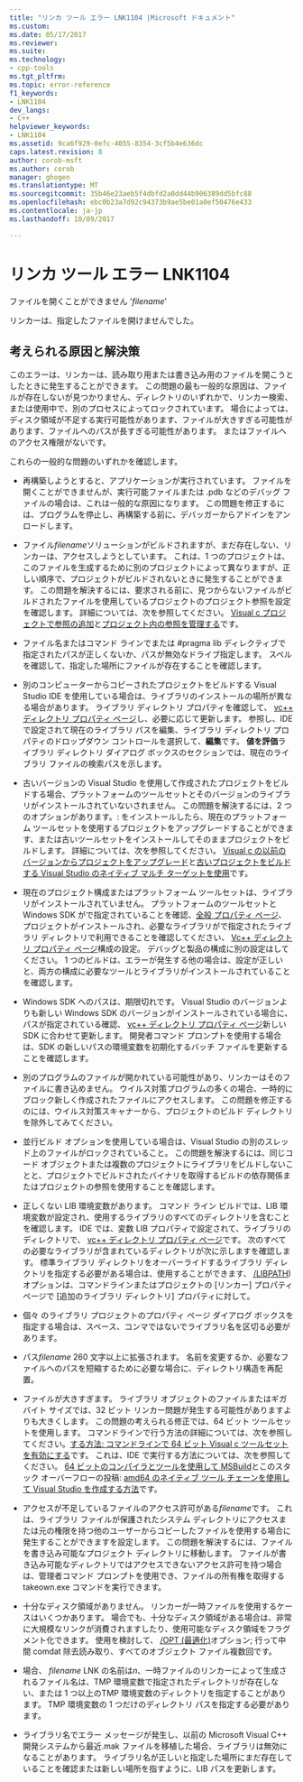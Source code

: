 ```yaml
---
title: "リンカ ツール エラー LNK1104 |Microsoft ドキュメント"
ms.custom: 
ms.date: 05/17/2017
ms.reviewer: 
ms.suite: 
ms.technology:
- cpp-tools
ms.tgt_pltfrm: 
ms.topic: error-reference
f1_keywords:
- LNK1104
dev_langs:
- C++
helpviewer_keywords:
- LNK1104
ms.assetid: 9ca6f929-0efc-4055-8354-3cf5b4e636dc
caps.latest.revision: 8
author: corob-msft
ms.author: corob
manager: ghogen
ms.translationtype: MT
ms.sourcegitcommit: 35b46e23aeb5f4dbfd2a0dd44b906389dd5bfc88
ms.openlocfilehash: ebc0b23a7d92c94373b9ae5be01a0ef50476e433
ms.contentlocale: ja-jp
ms.lasthandoff: 10/09/2017

---
```

# <a name="linker-tools-error-lnk1104"></a>リンカ ツール エラー LNK1104
ファイルを開くことができません '*filename*'  
  
リンカーは、指定したファイルを開けませんでした。  
  
## <a name="possible-causes-and-solutions"></a>考えられる原因と解決策
  
このエラーは、リンカーは、読み取り用または書き込み用のファイルを開こうとしたときに発生することができます。 この問題の最も一般的な原因は、ファイルが存在しないが見つかりません、ディレクトリのいずれかで、リンカー検索、または使用中で、別のプロセスによってロックされています。 場合によっては、ディスク領域が不足する実行可能性があります、ファイルが大きすぎる可能性があります、ファイルへのパスが長すぎる可能性があります。 またはファイルへのアクセス権限がないです。  

これらの一般的な問題のいずれかを確認します。  

-   再構築しようとすると、アプリケーションが実行されています。 ファイルを開くことができませんが、実行可能ファイルまたは .pdb などのデバッグ ファイルの場合は、これは一般的な原因になります。 この問題を修正するには、プログラムを停止し、再構築する前に、デバッガーからアドインをアンロードします。  
  
-   ファイル*filename*ソリューションがビルドされますが、まだ存在しない、リンカーは、アクセスしようとしています。 これは、1 つのプロジェクトは、このファイルを生成するために別のプロジェクトによって異なりますが、正しい順序で、プロジェクトがビルドされないときに発生することができます。 この問題を解決するには、要求される前に、見つからないファイルがビルドされたファイルを使用しているプロジェクトのプロジェクト参照を設定を確認します。 詳細については、次を参照してください。 [Visual c プロジェクトで参照の追加](../../ide/adding-references-in-visual-cpp-projects.md)と[プロジェクト内の参照を管理する](/visualstudio/ide/managing-references-in-a-project)です。  
  
-   ファイル名またはコマンド ラインでまたは #pragma lib ディレクティブで指定されたパスが正しくないか、パスが無効なドライブ指定します。 スペルを確認して、指定した場所にファイルが存在することを確認します。  
  
-   別のコンピューターからコピーされたプロジェクトをビルドする Visual Studio IDE を使用している場合は、ライブラリのインストールの場所が異なる場合があります。 ライブラリ ディレクトリ プロパティを確認して、 [vc++ ディレクトリ プロパティ ページ](../../ide/vcpp-directories-property-page.md)し、必要に応じて更新します。 参照し、IDE で設定されて現在のライブラリ パスを編集、ライブラリ ディレクトリ プロパティのドロップダウン コントロールを選択して、**編集**です。 **値を評価**ライブラリ ディレクトリ ダイアログ ボックスのセクションでは、現在のライブラリ ファイルの検索パスを示します。  
  
-   古いバージョンの Visual Studio を使用して作成されたプロジェクトをビルドする場合、プラットフォームのツールセットとそのバージョンのライブラリがインストールされていないされません。 この問題を解決するには、2 つのオプションがあります。: をインストールしたら、現在のプラットフォーム ツールセットを使用するプロジェクトをアップグレードすることができます、または古いツールセットをインストールしてそのままプロジェクトをビルドします。 詳細については、次を参照してください。 [Visual c の以前のバージョンからプロジェクトをアップグレード](../../porting/upgrading-projects-from-earlier-versions-of-visual-cpp.md)と[古いプロジェクトをビルドする Visual Studio のネイティブ マルチ ターゲットを使用](../../porting/use-native-multi-targeting.md)です。
  
-   現在のプロジェクト構成またはプラットフォーム ツールセットは、ライブラリがインストールされていません。 プラットフォームのツールセットと Windows SDK がで指定されていることを確認、[全般 プロパティ ページ](../../ide/general-property-page-project.md)、プロジェクトがインストールされ、必要なライブラリがで指定されたライブラリ ディレクトリで利用できることを確認してください、 [Vc++ ディレクトリ プロパティ ページ](../../ide/vcpp-directories-property-page.md)構成の設定。 デバッグと製品の構成に別の設定はしてください。 1 つのビルドは、エラーが発生する他の場合は、設定が正しいと、両方の構成に必要なツールとライブラリがインストールされていることを確認します。  
  
-   Windows SDK へのパスは、期限切れです。 Visual Studio のバージョンよりも新しい Windows SDK のバージョンがインストールされている場合に、パスが指定されている確認、 [vc++ ディレクトリ プロパティ ページ](../../ide/vcpp-directories-property-page.md)新しい SDK に合わせて更新します。 開発者コマンド プロンプトを使用する場合は、SDK の新しいパスの環境変数を初期化するバッチ ファイルを更新することを確認します。  
  
-   別のプログラムのファイルが開かれている可能性があり、リンカーはそのファイルに書き込めません。 ウイルス対策プログラムの多くの場合、一時的にブロック新しく作成されたファイルにアクセスします。 この問題を修正するのには、ウイルス対策スキャナーから、プロジェクトのビルド ディレクトリを除外してみてください。  
  
-   並行ビルド オプションを使用している場合は、Visual Studio の別のスレッド上のファイルがロックされていること。 この問題を解決するには、同じコード オブジェクトまたは複数のプロジェクトにライブラリをビルドしないことと、プロジェクトでビルドされたバイナリを取得するビルドの依存関係またはプロジェクトの参照を使用することを確認します。  
  
-   正しくない LIB 環境変数があります。 コマンド ライン ビルドでは、LIB 環境変数が設定され、使用するライブラリのすべてのディレクトリを含むことを確認します。 IDE では、変数 LIB プロパティで設定されて、ライブラリのディレクトリで、 [vc++ ディレクトリ プロパティ ページ](../../ide/vcpp-directories-property-page.md)です。 次のすべての必要なライブラリが含まれているディレクトリが次に示しますを確認します。 標準ライブラリ ディレクトリをオーバーライドするライブラリ ディレクトリを指定する必要がある場合は、使用することができます、 [/LIBPATH](../../build/reference/libpath-additional-libpath.md)) オプションは、コマンドラインまたはプロジェクトの [リンカー] プロパティ ページで [追加のライブラリ ディレクトリ] プロパティに対して。  
  
-   個々 のライブラリ プロジェクトのプロパティ ページ ダイアログ ボックスを指定する場合は、スペース、コンマではないでライブラリ名を区切る必要があります。  
  
-   パス*filename* 260 文字以上に拡張されます。 名前を変更するか、必要なファイルへのパスを短縮するために必要な場合に、ディレクトリ構造を再配置。  
  
-   ファイルが大きすぎます。 ライブラリ オブジェクトのファイルまたはギガバイト サイズでは、32 ビット リンカー問題が発生する可能性がありますよりも大きくします。 この問題の考えられる修正では、64 ビット ツールセットを使用します。 コマンドラインで行う方法の詳細については、次を参照してください。[する方法: コマンドラインで 64 ビット Visual c ツールセットを有効にする](../../build/how-to-enable-a-64-bit-visual-cpp-toolset-on-the-command-line.md)です。 これは、IDE で実行する方法については、次を参照してください。 [64 ビットのコンパイラとツールを使用して MSBuild](../../build/walkthrough-using-msbuild-to-create-a-visual-cpp-project.md#using-msbuild-to-build-your-project)とこのスタック オーバーフローの投稿: [amd64 のネイティブ ツール チェーンを使用して Visual Studio を作成する方法](http://stackoverflow.com/questions/19820718/how-to-make-visual-studio-use-the-native-amd64-toolchain/23793055)です。  
  
-   アクセスが不足しているファイルのアクセス許可がある*filename*です。 これは、ライブラリ ファイルが保護されたシステム ディレクトリにアクセスまたは元の権限を持つ他のユーザーからコピーしたファイルを使用する場合に発生することができますを設定します。 この問題を解決するには、ファイルを書き込み可能なプロジェクト ディレクトリに移動します。 ファイルが書き込み可能なディレクトリではアクセスできないアクセス許可を持つ場合は、管理者コマンド プロンプトを使用でき、ファイルの所有権を取得する takeown.exe コマンドを実行できます。  
  
-   十分なディスク領域がありません。 リンカーが一時ファイルを使用するケースはいくつかあります。 場合でも、十分なディスク領域がある場合は、非常に大規模なリンクが消費されますしたり、使用可能なディスク領域をフラグメント化できます。 使用を検討して、 [/OPT (最適化)](../../build/reference/opt-optimizations.md)オプション; 行って中間 comdat 除去読み取り、すべてのオブジェクト ファイル複数回です。  
  
-   場合、 *filename* LNK の名前は*n*、一時ファイルのリンカーによって生成されるファイル名は、TMP 環境変数で指定されたディレクトリが存在しない、または 1 つ以上のTMP 環境変数のディレクトリを指定することがあります。 TMP 環境変数の 1 つだけのディレクトリ パスを指定する必要があります。  
  
-   ライブラリ名でエラー メッセージが発生し、以前の Microsoft Visual C++ 開発システムから最近.mak ファイルを移植した場合、ライブラリは無効になることがあります。 ライブラリ名が正しいと指定した場所にまだ存在していることを確認または新しい場所を指すように、LIB パスを更新します。  

